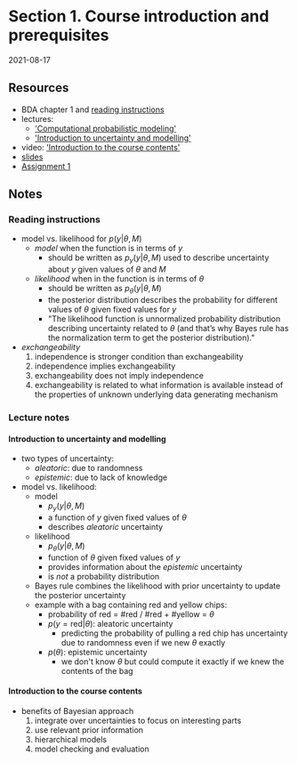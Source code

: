 # Section 1. Course introduction and prerequisites

2021-08-17



## Resources

- BDA chapter 1 and [reading instructions](../reading-instructions/BDA3_ch01_reading-instructions.pdf)
- lectures:
  - ['Computational probabilistic modeling'](https://www.youtube.com/watch?v=ukE5aqdoLZI)
  - ['Introduction to uncertainty and modelling'](https://aalto.cloud.panopto.eu/Panopto/Pages/Viewer.aspx?id=d841f429-9c3d-4d24-8228-a9f400efda7b)
- video: ['Introduction to the course contents'](https://aalto.cloud.panopto.eu/Panopto/Pages/Viewer.aspx?id=13fc7889-cfd1-4d99-996c-a9f400f6e5a2)
- [slides](../slides/bayes_intro.pdf)
- [Assignment 1](assignments/assignment1.pdf)

## Notes

### Reading instructions

- model vs. likelihood for $p(y|\theta, M)$
  - *model* when the function is in terms of $y$
    - should be written as $p_y(y|\theta, M)$
    used to describe uncertainty about $y$ given values of $\theta$ and $M$
  - *likelihood* when in the function is in terms of $\theta$
    - should be written as $p_\theta(y|\theta, M)$
    - the posterior distribution describes the probability for different values of $\theta$ given fixed values for $y$
    - "The likelihood function is unnormalized probability distribution describing uncertainty related to $\theta$ (and that’s why Bayes rule has the normalization term to get the posterior distribution)."
- *exchangeability*
  1. independence is stronger condition than exchangeability
  2. independence implies exchangeability
  3. exchangeability does not imply independence
  4. exchangeability is related to what information is available instead of the properties of unknown underlying data generating mechanism

### Lecture notes

#### Introduction to uncertainty and modelling

- two types of uncertainty:
  - *aleatoric*: due to randomness
  - *epistemic*: due to lack of knowledge
- model vs. likelihood:
  - model
    - $p_y(y|\theta, M)$
    - a function of $y$ given fixed values of $\theta$
    - describes *aleatoric* uncertainty
  - likelihood
    - $p_\theta(y|\theta, M)$
    - function of $\theta$ given fixed values of $y$
    - provides information about the *epistemic* uncertainty
    - is *not* a probability distribution
  - Bayes rule combines the likelihood with prior uncertainty to update the posterior uncertainty
  - example with a bag containing red and yellow chips:
    - probability of red = #red / #red + #yellow = $\theta$
    - $p(y = \text{red} | \theta)$: aleatoric uncertainty
      - predicting the probability of pulling a red chip has uncertainty due to randomness even if we new $\theta$ exactly
    - $p(\theta)$: epistemic uncertainty
      - we don't know $\theta$ but could compute it exactly if we knew the contents of the bag

#### Introduction to the course contents

- benefits of Bayesian approach
  1. integrate over uncertainties to focus on interesting parts
  2. use relevant prior information
  3. hierarchical models
  4. model checking and evaluation
